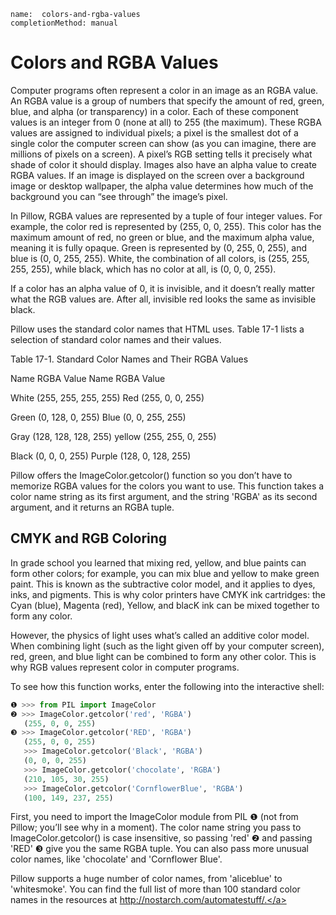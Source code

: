 ```ngMeta
name:  colors-and-rgba-values
completionMethod: manual
```
# Colors and RGBA Values
Computer programs often represent a color in an image as an RGBA value. An RGBA value is a group of numbers that specify the amount of red, green, blue, and alpha (or transparency) in a color. Each of these component values is an integer from 0 (none at all) to 255 (the maximum). These RGBA values are assigned to individual pixels; a pixel is the smallest dot of a single color the computer screen can show (as you can imagine, there are millions of pixels on a screen). A pixel’s RGB setting tells it precisely what shade of color it should display. Images also have an alpha value to create RGBA values. If an image is displayed on the screen over a background image or desktop wallpaper, the alpha value determines how much of the background you can “see through” the image’s pixel.

In Pillow, RGBA values are represented by a tuple of four integer values. For example, the color red is represented by (255, 0, 0, 255). This color has the maximum amount of red, no green or blue, and the maximum alpha value, meaning it is fully opaque. Green is represented by (0, 255, 0, 255), and blue is (0, 0, 255, 255). White, the combination of all colors, is (255, 255, 255, 255), while black, which has no color at all, is (0, 0, 0, 255).

If a color has an alpha value of 0, it is invisible, and it doesn’t really matter what the RGB values are. After all, invisible red looks the same as invisible black.

Pillow uses the standard color names that HTML uses. Table 17-1 lists a selection of standard color names and their values.

Table 17-1. Standard Color Names and Their RGBA Values

Name                  RGBA Value                      Name                              RGBA Value

White            (255, 255, 255, 255)                  Red                              (255, 0, 0, 255)

Green 			(0, 128, 0, 255) 					   Blue 							(0, 0, 255, 255)

Gray 			(128, 128, 128, 255)				   yellow 							(255, 255, 0, 255)

Black  			(0, 0, 0, 255)						   Purple							(128, 0, 128, 255)

Pillow offers the ImageColor.getcolor() function so you don’t have to memorize RGBA values for the colors you want to use. This function takes a color name string as its first argument, and the string 'RGBA' as its second argument, and it returns an RGBA tuple.

## CMYK and RGB Coloring

In grade school you learned that mixing red, yellow, and blue paints can form other colors; for example, you can mix blue and yellow to make green paint. This is known as the subtractive color model, and it applies to dyes, inks, and pigments. This is why color printers have CMYK ink cartridges: the Cyan (blue), Magenta (red), Yellow, and blacK ink can be mixed together to form any color.

However, the physics of light uses what’s called an additive color model. When combining light (such as the light given off by your computer screen), red, green, and blue light can be combined to form any other color. This is why RGB values represent color in computer programs.

To see how this function works, enter the following into the interactive shell:

```python
❶ >>> from PIL import ImageColor
❷ >>> ImageColor.getcolor('red', 'RGBA')
   (255, 0, 0, 255)
❸ >>> ImageColor.getcolor('RED', 'RGBA')
   (255, 0, 0, 255)
   >>> ImageColor.getcolor('Black', 'RGBA')
   (0, 0, 0, 255)
   >>> ImageColor.getcolor('chocolate', 'RGBA')
   (210, 105, 30, 255)
   >>> ImageColor.getcolor('CornflowerBlue', 'RGBA')
   (100, 149, 237, 255)
```
First, you need to import the ImageColor module from PIL ❶ (not from Pillow; you’ll see why in a moment). The color name string you pass to ImageColor.getcolor() is case insensitive, so passing 'red' ❷ and passing 'RED' ❸ give you the same RGBA tuple. You can also pass more unusual color names, like 'chocolate' and 'Cornflower Blue'.

Pillow supports a huge number of color names, from 'aliceblue' to 'whitesmoke'. You can find the full list of more than 100 standard color names in the resources at <span><a href=" http://nostarch.com/automatestuff/."> http://nostarch.com/automatestuff/.</a></span>
